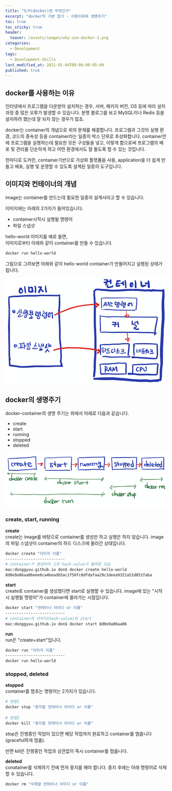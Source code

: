 ```yaml
---
title: "도커(docker)란 무엇인가"
excerpt: "docker의 기본 잡기 - 사용이유와 생명주기"
toc: true
toc_sticky: true
header:
  teaser: /assets/images/why-use-docker-3.png
categories:
  - Development 
tags:
  - Development-Skills
last_modified_at: 2021-01-04T08:06:00-05:00
published: true
---
```


## docker를 사용하는 이유
인터넷에서 프로그램을 다운받아 설치하는 경우, 서버, 패키지 버전, OS 등에 따라 설치 과정 중 많은 오류가 발생할 수 있습니다. 분명 블로그를 보고 MySQL이나 Redis 등을 설치하려 했는데 잘 되지 않는 경우가 많죠.   

docker는 container의 개념으로 위의 문제를 해결합니다. 프로그램과 그것의 실행 환경, 코드의 종속성 등을 container라는 일종의 박스 단위로 추상화합니다. container안에 프로그램을 실행하는데 필요한 모든 구성들을 넣고, 이렇게 함으로써  프로그램의 배포 및 관리를 단순하게 하고 어떤 환경에서도 잘 돌도록 할 수 있는 것입니다.     

한마디로 도커란, container기반으로 가상화 플랫폼을 사용, application을 더 쉽게 만들고 배포, 실행 및 운영할 수 있도록 설계된 일종의 도구입니다. 



## 이미지와 컨테이너의 개념 
image는 container를 만드는데 필요한 일종의 설계서라고 할 수 있습니다. 

이미지에는 아래의 2가지가 들어있습니다.
- container시작시 실행될 명령어 
- 파일 스냅샷

hello-world 이미지를 예로 들면,  
이미지로부터 아래와 같이 container를 만들 수 있습니다.
```bash
docker run hello-world
```
그림으로 그려보면 아래와 같이 hello-world container가 만들어지고 실행된 상태가 됩니다.    

![why-use-docker-3](/assets/images/why-use-docker-3.png)



## docker의 생명주기
docker-container의 생명 주기는 위에서 아래로 다음과 같습니다.  
- create
- start
- running
- stopped
- deleted

![why-use-docker-4](/assets/images/why-use-docker-4.png)

### create, start, running

**create**   
create는 image를 바탕으로 container를 생성만 하고 실행은 하지 않습니다. image의 파일 스냅샷이 container의 하드 디스크에 올라간 상태입니다.  
```bash
docker create "이미지 이름"
--------------------------
# container가 생성되어 고유 hash-value가 출력된 모습
mac:donggyuu.github.io don$ docker create hello-world
8d0e9a06aa06eee6ca4beadb5ac1f50fc0dfdafaa29c1deea9321a51d851faba
```
**start**   
create로 container를 생성했다면 start로 실행할 수 있습니다. image에 있는 "시작 시 실행될 명령어"가 container에 올라가는 시점입니다.  
```bash
docker start "컨테이너 아이디 or 이름"
--------------------------
# container의 아이디(hash-value)로 start
mac:donggyuu.github.io don$ docker start 8d0e9a06aa06
```

**run**  
run은 "create+start"입니다.
```bash
docker run "이미지 이름"
--------------------------
docker run hello-world
```


### stopped, deleted
**stopped**  
container를 멈추는 명령어는 2가지가 있습니다.  
```bash
# 방법1
docker stop "중지할 컨테이너 아이디 or 이름"

# 방법2
docker kill "중지할 컨테이너 아이디 or 이름"
```
stop은 진행중인 작업이 있으면 해당 작업까지 완료하고 container를 멈춥니다(graceful하게 멈춤). 

반면 kill은 진행중인 작업과 상관없이 즉시 container를 멈춥니다. 

**deleted**  
conatainer를 삭제하기 전에 먼저 중지를 해야 합니다. 중지 후에는 아래 명령어로 삭제할 수 있습니다. 
```bash
docker rm "삭제할 컨테이너 아이디 or 이름"
```